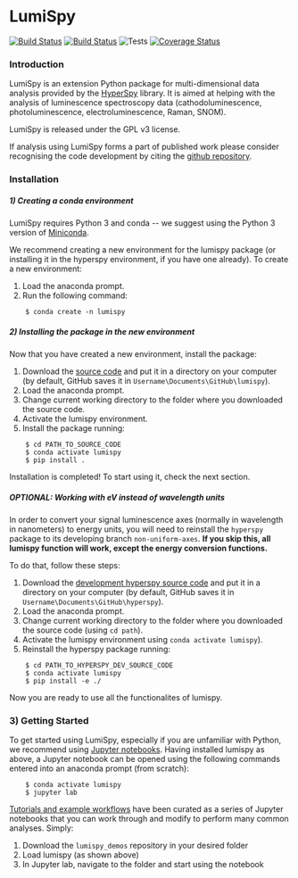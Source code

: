 # LumiSpy

[![Build Status](https://dev.azure.com/Lumispy/lumispy/_apis/build/status/LumiSpy.lumispy?branchName=master)](https://dev.azure.com/Lumispy/lumispy/_build/latest?definitionId=3&branchName=master)
[![Build Status](https://travis-ci.org/LumiSpy/lumispy.svg?branch=master)](https://travis-ci.org/LumiSpy/lumispy)
![Tests](https://github.com/lumispy/lumispy/workflows/Tests/badge.svg)
[![Coverage Status](https://coveralls.io/repos/github/LumiSpy/lumispy/badge.svg?branch=master)](https://coveralls.io/github/LumiSpy/lumispy?branch=master)

### Introduction

LumiSpy is an extension Python package for multi-dimensional data analysis 
provided by the [HyperSpy](http://hyperspy.org) library. It is aimed at helping 
with the analysis of luminescence spectroscopy data (cathodoluminescence, 
photoluminescence, electroluminescence, Raman, SNOM).

LumiSpy is released under the GPL v3 license. 

If analysis using LumiSpy forms a part of published work please consider 
recognising the code development by citing the
[github repository](www.github.com/lumispy/lumispy).

### Installation

##### 1) Creating a conda environment

LumiSpy requires Python 3 and conda -- we suggest using the Python 3 version 
of [Miniconda](https://conda.io/miniconda.html).

We recommend creating a new environment for the lumispy package (or installing 
it in the hyperspy environment, if you have one already). To create a new 
environment:

1. Load the anaconda prompt.
2. Run the following command:

```
    $ conda create -n lumispy
```

##### 2) Installing the package in the new environment

Now that you have created a new environment, install the package:

1. Download the [source code](https://github.com/lumispy/lumispy) and put it 
in a directory on your computer (by default, GitHub saves it in 
`Username\Documents\GitHub\lumispy`).
2. Load the anaconda prompt.
3. Change current working directory to the folder where you downloaded the 
source code.
4. Activate the lumispy environment.
5. Install the package running:

```
    $ cd PATH_TO_SOURCE_CODE
    $ conda activate lumispy
    $ pip install .
```

Installation is completed! To start using it, check the next section.

##### OPTIONAL: Working with eV instead of wavelength units

In order to convert your signal luminescence axes (normally in wavelength in nanometers) to energy units, you will need to reinstall the `hyperspy` package to its developing branch `non-uniform-axes`. **If you skip this, all lumispy function will work, except the energy conversion functions.**

To do that, follow these steps:

1. Download the [development hyperspy source code](https://github.com/hyperspy/hyperspy/tree/non_uniform_axes) and put it 
in a directory on your computer (by default, GitHub saves it in 
`Username\Documents\GitHub\hyperspy`).
2. Load the anaconda prompt.
3. Change current working directory to the folder where you downloaded the 
source code (using `cd path`).
4. Activate the lumispy environment using `conda activate lumispy`).
5. Reinstall the hyperspy package running:

```
    $ cd PATH_TO_HYPERSPY_DEV_SOURCE_CODE
    $ conda activate lumispy
    $ pip install -e ./
```

Now you are ready to use all the functionalites of lumispy.

### 3) Getting Started

To get started using LumiSpy, especially if you are unfamiliar with Python, we 
recommend using [Jupyter notebooks](https://jupyter.org/). Having installed 
lumispy as above, a Jupyter notebook can be opened using the following commands 
entered into an anaconda prompt (from scratch):

```
    $ conda activate lumispy
    $ jupyter lab
```

[Tutorials and example workflows](https://github.com/lumispy/lumispy-demos)
have been curated as a series of Jupyter notebooks that you can work through 
and modify to perform many common analyses. Simply:

1. Download the `lumispy_demos` repository in your desired folder
2. Load lumispy (as shown above)
3. In Jupyter lab, navigate to the folder and start using the notebook
